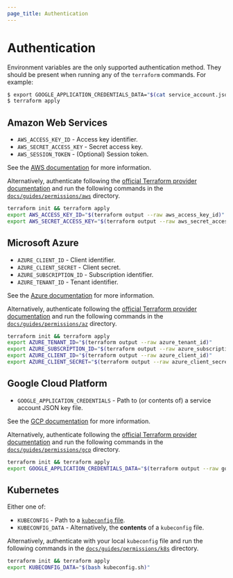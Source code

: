 ```yaml
---
page_title: Authentication
---
```


# Authentication

Environment variables are the only supported authentication method. They should be present when running any of the `terraform` commands. For example:

```bash
$ export GOOGLE_APPLICATION_CREDENTIALS_DATA="$(cat service_account.json)"
$ terraform apply
```

## Amazon Web Services

- `AWS_ACCESS_KEY_ID` - Access key identifier.
- `AWS_SECRET_ACCESS_KEY` - Secret access key.
- `AWS_SESSION_TOKEN` - (Optional) Session token.

See the [AWS documentation](https://docs.aws.amazon.com/cli/latest/userguide/cli-configure-envvars.html) for more information.

Alternatively, authenticate following the [official Terraform provider documentation](https://registry.terraform.io/providers/hashicorp/aws/latest/docs#authentication-and-configuration) and run the following commands in the [`docs/guides/permissions/aws`](https://github.com/iterative/terraform-provider-iterative/tree/master/docs/guides/permissions/aws) directory.

```bash
terraform init && terraform apply
export AWS_ACCESS_KEY_ID="$(terraform output --raw aws_access_key_id)"
export AWS_SECRET_ACCESS_KEY="$(terraform output --raw aws_secret_access_key)"
```

## Microsoft Azure

- `AZURE_CLIENT_ID` - Client identifier.
- `AZURE_CLIENT_SECRET` - Client secret.
- `AZURE_SUBSCRIPTION_ID` - Subscription identifier.
- `AZURE_TENANT_ID` - Tenant identifier.

See the [Azure documentation](https://docs.microsoft.com/en-us/python/api/azure-identity/azure.identity.environmentcredential) for more information.

Alternatively, authenticate following the [official Terraform provider documentation](https://registry.terraform.io/providers/hashicorp/azurerm/latest/docs/guides/azure_cli) and run the following commands in the [`docs/guides/permissions/az`](https://github.com/iterative/terraform-provider-iterative/tree/master/docs/guides/permissions/az) directory.

```bash
terraform init && terraform apply
export AZURE_TENANT_ID="$(terraform output --raw azure_tenant_id)"
export AZURE_SUBSCRIPTION_ID="$(terraform output --raw azure_subscription_id)"
export AZURE_CLIENT_ID="$(terraform output --raw azure_client_id)"
export AZURE_CLIENT_SECRET="$(terraform output --raw azure_client_secret)"
```

## Google Cloud Platform

- `GOOGLE_APPLICATION_CREDENTIALS` - Path to (or contents of) a service account JSON key file.

See the [GCP documentation](https://cloud.google.com/docs/authentication/getting-started#creating_a_service_account) for more information.

Alternatively, authenticate following the [official Terraform provider documentation](https://registry.terraform.io/providers/hashicorp/google/latest/docs/guides/getting_started) and run the following commands in the [`docs/guides/permissions/gcp`](https://github.com/iterative/terraform-provider-iterative/tree/master/docs/guides/permissions/gcp) directory.

```bash
terraform init && terraform apply
export GOOGLE_APPLICATION_CREDENTIALS_DATA="$(terraform output --raw google_application_credentials_data)"
```

## Kubernetes

Either one of:

- `KUBECONFIG` - Path to a [`kubeconfig` file](https://kubernetes.io/docs/concepts/configuration/organize-cluster-access-kubeconfig/#the-kubeconfig-environment-variable).
- `KUBECONFIG_DATA` - Alternatively, the **contents** of a `kubeconfig` file.

Alternatively, authenticate with your local `kubeconfig` file and run the following commands in the [`docs/guides/permissions/k8s`](https://github.com/iterative/terraform-provider-iterative/tree/master/docs/guides/permissions/k8s) directory.

```bash
terraform init && terraform apply
export KUBECONFIG_DATA="$(bash kubeconfig.sh)"
```